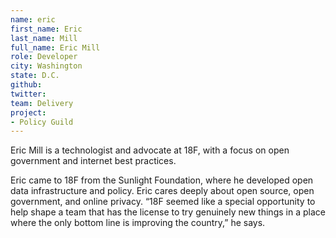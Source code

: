 ```yaml
---
name: eric
first_name: Eric
last_name: Mill
full_name: Eric Mill
role: Developer
city: Washington
state: D.C.
github:
twitter:
team: Delivery
project:
- Policy Guild
---
```


Eric Mill is a technologist and advocate at 18F, with a focus on open government and internet best practices.

Eric came to 18F from the Sunlight Foundation, where he developed open data infrastructure and policy. Eric cares deeply about open source, open government, and online privacy. “18F seemed like a special opportunity to help shape a team that has the license to try genuinely new things in a place where the only bottom line is improving the country,” he says.

